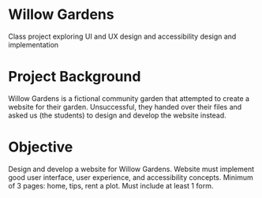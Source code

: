 # Willow Gardens
Class project exploring UI and UX design and accessibility design and implementation

# Project Background
Willow Gardens is a fictional community garden that attempted to create a website for their garden. Unsuccessful, they handed over their files and asked us (the students) to design and develop the website instead.

# Objective
Design and develop a website for Willow Gardens. Website must implement good user interface, user experience, and accessibility concepts. Minimum of 3 pages: home, tips, rent a plot. Must include at least 1 form.
